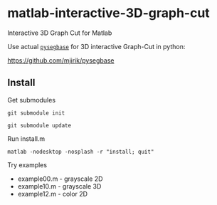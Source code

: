 matlab-interactive-3D-graph-cut
===============================

Interactive 3D Graph Cut for Matlab


Use actual [`pysegbase`](https://github.com/mjirik/pysegbase) for 3D interactive Graph-Cut in python:

https://github.com/mjirik/pysegbase


Install
-------

Get submodules

    git submodule init

    git submodule update

Run install.m

    matlab -nodesktop -nosplash -r "install; quit"

Try examples

* example00.m - grayscale 2D
* example10.m - grayscale 3D
* example12.m - color 2D


